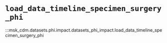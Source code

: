 # `load_data_timeline_specimen_surgery_phi`

:::msk_cdm.datasets.phi.impact.datasets_phi_impact.load_data_timeline_specimen_surgery_phi
